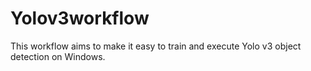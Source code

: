 # Yolov3workflow
This workflow aims to make it easy to train and execute Yolo v3 object detection on Windows.
